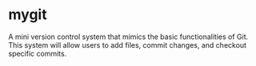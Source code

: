 # mygit
A mini version control system that mimics the basic functionalities of Git. This system will allow users to add files, commit changes, and checkout specific commits.
